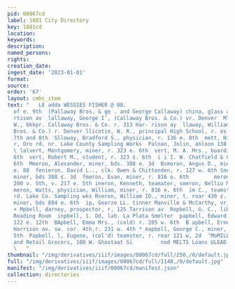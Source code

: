 ```yaml
---
pid: 00067cd
label: 1881 City Directory
key: 1881cd
location: 
keywords: 
description: 
named_persons: 
rights: 
creation_date: 
ingest_date: '2023-01-01'
format: 
source: 
order: '67'
layout: cmhc_item
text: "   LE adda WESSIES FISHER @ 00.                                                                                        head
  of e. 9th  [Pallaway Bros. & ge . and George Callaway) china, glass and queensw
  rtison av  lallaway, George I’, (Callaway Bros. & Co.) vr. Denver  Mlaway, John
  W., bkkpr. Callaway Bros. & Co. r. 313 Har- rison ay  llaway, William F., (Callaway
  Bros. & Co.) r. Denver llicotie, W. R., principal High School, r. es. Pine bet.
  7th and 8th  Slloway, Bradford S., physician, r. 136 e. 8th  mett, Hippolitt, miner,
  r, Oro rd. nr. Lake County Sampling Works  Palnan, Jolin, anloon 138 e. Chestnut.
  \ lalvert, Montgomery, miner, r. 323 e. 6th  vert, M. A. Mrs., boarding, 323 e.
  6th  vert, Robert M., student, r. 323 ¢. 6th  i i I. W. Chatfield & Co. r. 124 e.
  6th  Mmeron, Alexander, miner, bds. 308 e. 3d  Bsmoron, Angus D., minor, bds 308
  e. 88  fenieron, David L.., clk. Owen & Chittenden, r. 127 w. 6th Sneron, Donald,
  miner, bds 308 ¢. 3d  fmeron, Evan, miner, r. 816 o. 6th        meron, James, saloon
  200 v. Sth, v. 217 e. 5th ineron, Kenneth, teamater, smeron, Nellio Miss, waite
  meron, Watts, physician, William, miner, r. 816 e. 6th  im C., teamster, r. Oro
  rd. Lake Co. Sampling wks Rseron, William ID., miner, t. roar 430 ¢. 3d  p, Benjamin,
  miner, bds 804 e. 6th  ip, Georze LL. tinner Manville & McCarthy, vr, 110 n. Hemlock
  + Mpbell, darney, prospector, r, 125 Tarrison av  Ropbell, ©. C., librarian La Plata
  Reading Room  inpbell, 1. Dd, lab. La Plata Smelter  papbell, Edward, miner, r,
  122 e. 12th  BApbell, Emma Mrs., (cold) r. 205 w. 6th  B apbell, Ernest L., ylawyer
  Harrison av. sw. cor. 4th,r. 231 w. 4th * mapbell, Goorge C., miner, bds 120 w.
  5th  Papbell, l, Eugene, (col'd) teamster, r. rear 121 w, 2d  ‘MoMILLEN & CO.,  Polesale
  and Retail Grocers, 100 W. Ghostaat Si         nod MELTS Loans ULEAD ONINIW NV wHaWwnT
  \   "
thumbnail: "/img/derivatives/iiif/images/00067cd/full/250,/0/default.jpg"
full: "/img/derivatives/iiif/images/00067cd/full/1140,/0/default.jpg"
manifest: "/img/derivatives/iiif/00067cd/manifest.json"
collection: directories
---
```

